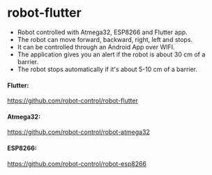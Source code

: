 # robot-flutter
* Robot controlled with Atmega32, ESP8266 and Flutter app.
* The robot can move forward, backward, right, left and stops.
* It can be controlled through an Android App over WIFI.
* The application gives you an alert if the robot is about 30 cm of a barrier.
* The robot stops automatically if it's about 5-10 cm of a barrier.
#### Flutter:
https://github.com/robot-control/robot-flutter
#### Atmega32:
https://github.com/robot-control/robot-atmega32
#### ESP8266:
https://github.com/robot-control/robot-esp8266

